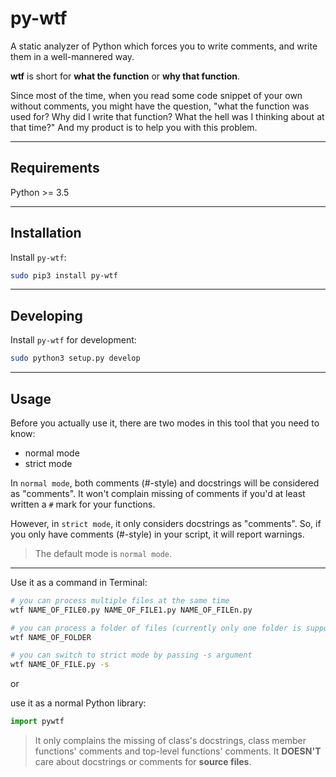 # py-wtf
A static analyzer of Python which forces you to write comments, and write them in a well-mannered way.

**wtf** is short for **what the function** or **why that function**.  

Since most of the time, when you read some code snippet of your own without comments, you might have the question, "what the function was used for? Why did I write that function? What the hell was I thinking about at that time?" And my product is to help you with this problem.

---

## Requirements
Python >= 3.5

---

## Installation
Install `py-wtf`:

```bash
sudo pip3 install py-wtf
```

---

## Developing
Install `py-wtf` for development:

```bash
sudo python3 setup.py develop
```

---

## Usage
Before you actually use it, there are two modes in this tool that you need to know:
- normal mode
- strict mode

In `normal mode`, both comments (#-style) and docstrings will be considered as "comments". It won't complain missing of comments if you'd at least written a `#` mark for your functions.

However, in `strict mode`, it only considers docstrings as "comments". So, if you only have comments (#-style) in your script, it will report warnings.

> The default mode is `normal mode`.
---

Use it as a command in Terminal:
```bash
# you can process multiple files at the same time
wtf NAME_OF_FILE0.py NAME_OF_FILE1.py NAME_OF_FILEn.py

# you can process a folder of files (currently only one folder is supported)
wtf NAME_OF_FOLDER

# you can switch to strict mode by passing -s argument
wtf NAME_OF_FILE.py -s
```
or  

use it as a normal Python library:
```python
import pywtf
```

> It only complains the missing of class's docstrings, class member functions' comments and top-level functions' comments. It **DOESN'T** care about docstrings or comments for **source files**.
